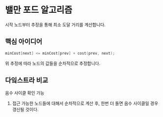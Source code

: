 # 밸만 포드 알고리즘
시작 노드부터 추정을 통해 최소 도달 거리를 계산합니다.

## 핵심 아이디어
```c++
minCost[next] <= minCost[prev] + cost(prev, next);
```
위 추정에 따라 노드의 값들을 순차적으로 추정합니다.

## 다잌스트라 비교
음수 사이클 확인 가능
1. 접근 가능한 노드들에 대해서 순차적으로 계산 후, 한번 더 돌면 음수 사이클일 경우 갱신될 것이다.

